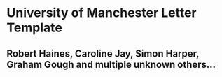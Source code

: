 # University of Manchester Letter Template

## Robert Haines, Caroline Jay, Simon Harper, Graham Gough and multiple unknown others...
